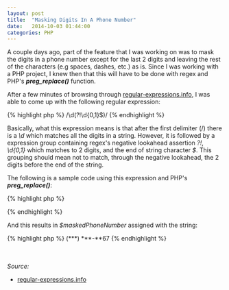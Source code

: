 ```yaml
---
layout: post
title:  "Masking Digits In A Phone Number"
date:   2014-10-03 01:44:00
categories: PHP
---
```


A couple days ago, part of the feature that I was working on was to mask the digits in a phone number except for the last 2 digits and leaving the rest of the characters (e.g spaces, dashes, etc.) as is. Since I was working with a PHP project, I knew then that this will have to be done with regex and PHP's ***preg_replace()*** function.

After a few minutes of browsing through [regular-expressions.info], I was able to come up with the following regular expression:

{% highlight php %}
/\d(?!\d{0,1}$)/
{% endhighlight %}

Basically, what this expression means is that after the first delimiter (/) there is a *\d* which matches all the digits in a string. However, it is followed by a expression group containing regex's negative lookahead assertion *?!*, *\d{0,1}* which matches to 2 digits, and the end of string character *$*. This grouping should mean not to match, through the negative lookahead, the 2 digits before the end of the string.

The following is a sample code using this expression and PHP's ***preg_replace()***:

{% highlight php %}
<?php
$phoneNumber = '(555) 123-4567';
$maskedPhoneNumber = preg_replace('/\d(?!\d{0,1}$)/', '*', $phoneNumber);
?>
{% endhighlight %}

And this results in *$maskedPhoneNumber* assigned with the string:

{% highlight php %}
(***) ***-**67
{% endhighlight %}

<br /><br />
*Source:*

* [regular-expressions.info]

[regular-expressions.info]: http://www.regular-expressions.info/
[regular-expressions-lookaround]: http://www.regular-expressions.info/lookaround.html